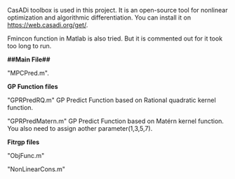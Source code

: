 CasADi toolbox is used in this project. It is an open-source tool for nonlinear optimization and algorithmic differentiation. You can install it on https://web.casadi.org/get/.

Fmincon function in Matlab is also tried. But it is commented out for it took too long to run.

__##Main File##__

"MPCPred.m".

__GP Function files__

"GPRPredRQ.m"  GP Predict Function based on Rational quadratic kernel function. 

"GPRPredMatern.m"  GP Predict Function based on Matérn kernel function. You also need to assign aother parameter(1,3,5,7).

__Fitrgp files__

"ObjFunc.m"

"NonLinearCons.m"
